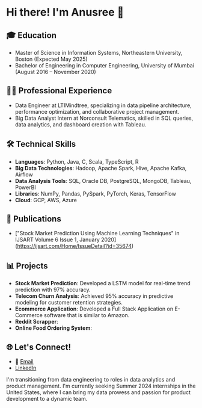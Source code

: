 # Hi there! I'm Anusree 👋

## 🎓 Education
- Master of Science in Information Systems, Northeastern University, Boston (Expected May 2025)
- Bachelor of Engineering in Computer Engineering, University of Mumbai (August 2016 – November 2020)

## 👩‍💼 Professional Experience
- Data Engineer at LTIMindtree, specializing in data pipeline architecture, performance optimization, and collaborative project management.
- Big Data Analyst Intern at Norconsult Telematics, skilled in SQL queries, data analytics, and dashboard creation with Tableau.

## 🛠 Technical Skills
- **Languages**: Python, Java, C, Scala, TypeScript, R
- **Big Data Technologies**: Hadoop, Apache Spark, Hive, Apache Kafka, Airflow
- **Data Analysis Tools**: SQL, Oracle DB, PostgreSQL, MongoDB, Tableau, PowerBI
- **Libraries**: NumPy, Pandas, PySpark, PyTorch, Keras, TensorFlow
- **Cloud**: GCP, AWS, Azure

## 📝 Publications
- ["Stock Market Prediction Using Machine Learning Techniques" in IJSART Volume 6 Issue 1, January 2020] (https://ijsart.com/Home/IssueDetail?id=35674)

## 📊 Projects
- **Stock Market Prediction**: Developed a LSTM model for real-time trend prediction with 97% accuracy.
- **Telecom Churn Analysis**: Achieved 95% accuracy in predictive modeling for customer retention strategies.
- **Ecommerce Application**: Developed a Full Stack Application on E-Commerce software that is similar to Amazon.
- **Reddit Scrapper**:
- **Online Food Ordering System**:

## 🌐 Let's Connect!
- 📧 [Email](mailto:mohanan.a@northeastern.edu)
- [LinkedIn](https://www.linkedin.com/in/anusree-mohanan/)


I'm transitioning from data engineering to roles in data analytics and product management. 
I'm currently seeking Summer 2024 internships in the United States, where I can bring my data prowess and passion for product development to a dynamic team.


